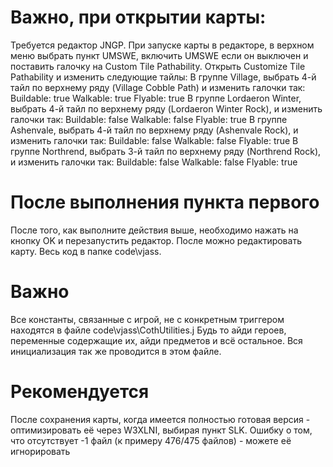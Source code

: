 # Важно, при открытии карты:
Требуется редактор JNGP. При запуске карты в редакторе, в верхном меню выбрать пункт UMSWE, включить UMSWE если он выключен и поставить галочку на Custom Tile Pathability.
Открыть Customize Tile Pathability и изменить следующие тайлы:
В группе Village, выбрать 4-й тайл по верхнему ряду (Village Cobble Path) и изменить галочки так:
Buildable: true
Walkable: true
Flyable: true
В группе Lordaeron Winter, выбрать 4-й тайл по верхнему ряду (Lordaeron Winter Rock), и изменить галочки так:
Buildable: false
Walkable: false
Flyable: true
В группе Ashenvale, выбрать 4-й тайл по верхнему ряду (Ashenvale Rock), и изменить галочки так:
Buildable: false
Walkable: false
Flyable: true
В группе Northrend, выбрать 3-й тайл по верхнему ряду (Northrend Rock), и изменить галочки так:
Buildable: false
Walkable: false
Flyable: true
# После выполнения пункта первого
После того, как выполните действия выше, необходимо нажать на кнопку OK и перезапустить редактор. После можно редактировать карту.
Весь код в папке code\vjass. 
# Важно
Все константы, связанные с игрой, не с конкретным триггером находятся в файле code\vjass\CothUtilities.j
Будь то айди героев, переменные содержащие их, айди предметов и всё остальное.
Вся инициализация так же проводится в этом файле. 
# Рекомендуется
После сохранения карты, когда имеется полностью готовая версия - оптимизировать её через W3XLNI, выбирая пункт SLK. Ошибку о том, что отсутствует -1 файл (к примеру 476/475 файлов) - можете её игнорировать